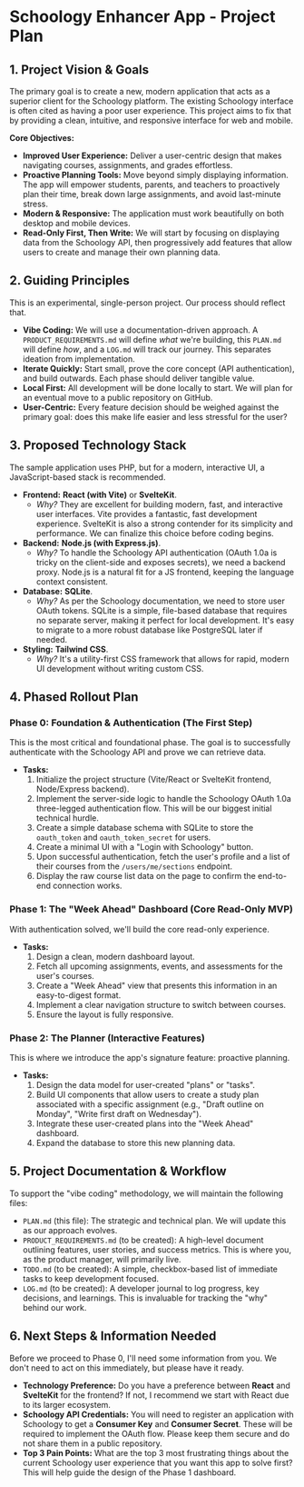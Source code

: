 # Schoology Enhancer App - Project Plan

## 1. Project Vision & Goals

The primary goal is to create a new, modern application that acts as a superior client for the Schoology platform. The existing Schoology interface is often cited as having a poor user experience. This project aims to fix that by providing a clean, intuitive, and responsive interface for web and mobile.

**Core Objectives:**

*   **Improved User Experience:** Deliver a user-centric design that makes navigating courses, assignments, and grades effortless.
*   **Proactive Planning Tools:** Move beyond simply displaying information. The app will empower students, parents, and teachers to proactively plan their time, break down large assignments, and avoid last-minute stress.
*   **Modern & Responsive:** The application must work beautifully on both desktop and mobile devices.
*   **Read-Only First, Then Write:** We will start by focusing on displaying data from the Schoology API, then progressively add features that allow users to create and manage their own planning data.

## 2. Guiding Principles

This is an experimental, single-person project. Our process should reflect that.

*   **Vibe Coding:** We will use a documentation-driven approach. A `PRODUCT_REQUIREMENTS.md` will define *what* we're building, this `PLAN.md` will define *how*, and a `LOG.md` will track our journey. This separates ideation from implementation.
*   **Iterate Quickly:** Start small, prove the core concept (API authentication), and build outwards. Each phase should deliver tangible value.
*   **Local First:** All development will be done locally to start. We will plan for an eventual move to a public repository on GitHub.
*   **User-Centric:** Every feature decision should be weighed against the primary goal: does this make life easier and less stressful for the user?

## 3. Proposed Technology Stack

The sample application uses PHP, but for a modern, interactive UI, a JavaScript-based stack is recommended.

*   **Frontend:** **React (with Vite)** or **SvelteKit**.
    *   *Why?* They are excellent for building modern, fast, and interactive user interfaces. Vite provides a fantastic, fast development experience. SvelteKit is also a strong contender for its simplicity and performance. We can finalize this choice before coding begins.
*   **Backend:** **Node.js (with Express.js)**.
    *   *Why?* To handle the Schoology API authentication (OAuth 1.0a is tricky on the client-side and exposes secrets), we need a backend proxy. Node.js is a natural fit for a JS frontend, keeping the language context consistent.
*   **Database:** **SQLite**.
    *   *Why?* As per the Schoology documentation, we need to store user OAuth tokens. SQLite is a simple, file-based database that requires no separate server, making it perfect for local development. It's easy to migrate to a more robust database like PostgreSQL later if needed.
*   **Styling:** **Tailwind CSS**.
    *   *Why?* It's a utility-first CSS framework that allows for rapid, modern UI development without writing custom CSS.

## 4. Phased Rollout Plan

### Phase 0: Foundation & Authentication (The First Step)

This is the most critical and foundational phase. The goal is to successfully authenticate with the Schoology API and prove we can retrieve data.

*   **Tasks:**
    1.  Initialize the project structure (Vite/React or SvelteKit frontend, Node/Express backend).
    2.  Implement the server-side logic to handle the Schoology OAuth 1.0a three-legged authentication flow. This will be our biggest initial technical hurdle.
    3.  Create a simple database schema with SQLite to store the `oauth_token` and `oauth_token_secret` for users.
    4.  Create a minimal UI with a "Login with Schoology" button.
    5.  Upon successful authentication, fetch the user's profile and a list of their courses from the `/users/me/sections` endpoint.
    6.  Display the raw course list data on the page to confirm the end-to-end connection works.

### Phase 1: The "Week Ahead" Dashboard (Core Read-Only MVP)

With authentication solved, we'll build the core read-only experience.

*   **Tasks:**
    1.  Design a clean, modern dashboard layout.
    2.  Fetch all upcoming assignments, events, and assessments for the user's courses.
    3.  Create a "Week Ahead" view that presents this information in an easy-to-digest format.
    4.  Implement a clear navigation structure to switch between courses.
    5.  Ensure the layout is fully responsive.

### Phase 2: The Planner (Interactive Features)

This is where we introduce the app's signature feature: proactive planning.

*   **Tasks:**
    1.  Design the data model for user-created "plans" or "tasks".
    2.  Build UI components that allow users to create a study plan associated with a specific assignment (e.g., "Draft outline on Monday", "Write first draft on Wednesday").
    3.  Integrate these user-created plans into the "Week Ahead" dashboard.
    4.  Expand the database to store this new planning data.

## 5. Project Documentation & Workflow

To support the "vibe coding" methodology, we will maintain the following files:

*   `PLAN.md` (this file): The strategic and technical plan. We will update this as our approach evolves.
*   `PRODUCT_REQUIREMENTS.md` (to be created): A high-level document outlining features, user stories, and success metrics. This is where you, as the product manager, will primarily live.
*   `TODO.md` (to be created): A simple, checkbox-based list of immediate tasks to keep development focused.
*   `LOG.md` (to be created): A developer journal to log progress, key decisions, and learnings. This is invaluable for tracking the "why" behind our work.

## 6. Next Steps & Information Needed

Before we proceed to Phase 0, I'll need some information from you. We don't need to act on this immediately, but please have it ready.

*   **Technology Preference:** Do you have a preference between **React** and **SvelteKit** for the frontend? If not, I recommend we start with React due to its larger ecosystem.
*   **Schoology API Credentials:** You will need to register an application with Schoology to get a **Consumer Key** and **Consumer Secret**. These will be required to implement the OAuth flow. Please keep them secure and do not share them in a public repository.
*   **Top 3 Pain Points:** What are the top 3 most frustrating things about the current Schoology user experience that you want this app to solve first? This will help guide the design of the Phase 1 dashboard. 
